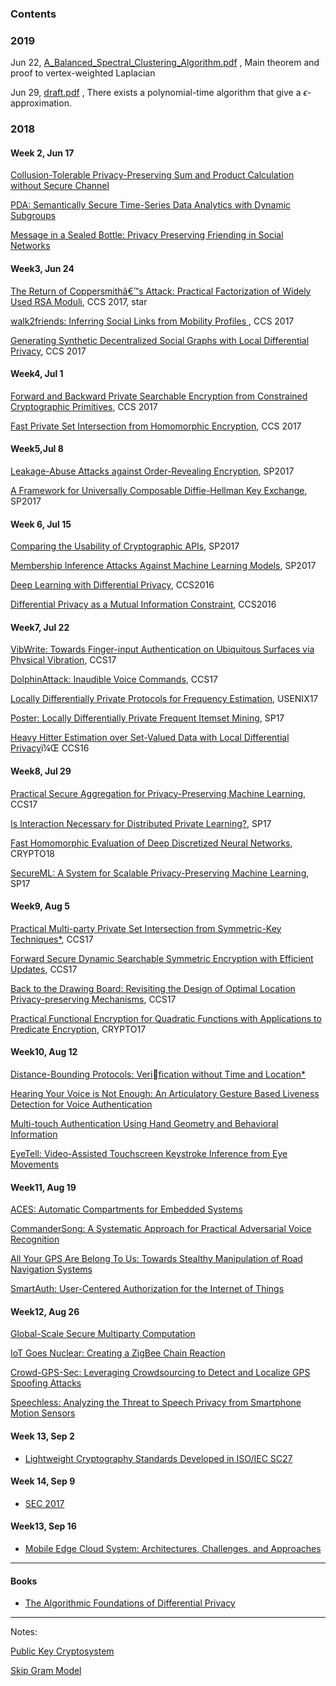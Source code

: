 ### Contents

### 2019

Jun 22,  [A_Balanced_Spectral_Clustering_Algorithm.pdf](2019/A_Balanced_Spectral_Clustering_Algorithm.pdf) , Main theorem and proof to vertex-weighted Laplacian

Jun 29,  [draft.pdf](2019/draft.pdf) , There exists a polynomial-time algorithm that give a $\epsilon$-approximation.

### 2018

#### Week 2, Jun 17

[Collusion-Tolerable Privacy-Preserving Sum and Product Calculation without Secure Channel](Jun/2.md)

[PDA: Semantically Secure Time-Series Data Analytics with Dynamic Subgroups](Jun/3.md)

[Message in a Sealed Bottle: Privacy Preserving Friending in Social Networks](Jun/5.md)

#### Week3, Jun 24  

[The Return of Coppersmithâ€™s Attack: Practical Factorization of Widely Used RSA Moduli](Jun/6.md), CCS 2017, star

[walk2friends: Inferring Social Links from Mobility Profiles ](Jun/7.md), CCS 2017

[Generating Synthetic Decentralized Social Graphs with Local Differential Privacy](Jun/9.md), CCS 2017

#### Week4, Jul 1

[Forward and Backward Private Searchable Encryption from Constrained Cryptographic Primitives](Jun/10.md), CCS 2017

[Fast Private Set Intersection from Homomorphic Encryption](Jun/12.md), CCS 2017

#### Week5,Jul 8

[Leakage-Abuse Attacks against Order-Revealing Encryption](Jul/13.md), SP2017

[A Framework for Universally Composable Diffie-Hellman Key Exchange](Jul/14.md), SP2017

#### Week 6, Jul 15

[Comparing the Usability of Cryptographic APIs](Jul/15.md), SP2017

[Membership Inference Attacks Against Machine Learning Models](Jul/16.md), SP2017

[Deep Learning with Differential Privacy](Jul/17.md), CCS2016

[Differential Privacy as a Mutual Information Constraint](Jul/18.md), CCS2016

#### Week7, Jul 22

[VibWrite: Towards Finger-input Authentication on Ubiquitous Surfaces via Physical Vibration](Jul/20.md), CCS17

[DolphinAttack: Inaudible Voice Commands](Jul/21.md), CCS17

[Locally Differentially Private Protocols for Frequency Estimation](Jul/23.md), USENIX17

[Poster: Locally Differentially Private Frequent Itemset Mining](Jul/24.md), SP17

[Heavy Hitter Estimation over Set-Valued Data with Local Differential Privacy](Jul/25.md)ï¼Œ CCS16

#### Week8, Jul 29

[Practical Secure Aggregation for Privacy-Preserving Machine Learning](Jul/26.md), CCS17

[Is Interaction Necessary for Distributed Private Learning?](Jul/27.md), SP17

[Fast Homomorphic Evaluation of Deep Discretized Neural Networks](Jul/28.md), CRYPTO18

[SecureML: A System for Scalable Privacy-Preserving Machine Learning](Jul/29.md), SP17

#### Week9, Aug 5

[Practical Multi-party Private Set Intersection from Symmetric-Key Techniques*](Aug/30.md), CCS17

[Forward Secure Dynamic Searchable Symmetric Encryption with Efficient Updates](Aug/32.md), CCS17

[Back to the Drawing Board: Revisiting the Design of Optimal Location Privacy-preserving Mechanisms](Aug/33.md), CCS17

[Practical Functional Encryption for Quadratic Functions with Applications to Predicate Encryption](Aug/34.md), CRYPTO17

#### Week10, Aug 12

[Distance-Bounding Protocols: Verification without Time and Location*](Aug/35.md)

[Hearing Your Voice is Not Enough: An Articulatory Gesture Based Liveness Detection for Voice Authentication](Aug/36.md)

[Multi-touch Authentication Using Hand Geometry and Behavioral Information](Aug/37.md)

[EyeTell: Video-Assisted Touchscreen Keystroke Inference from Eye Movements](Aug/38.md)

#### Week11, Aug 19

[ACES: Automatic Compartments for Embedded Systems](Aug/40.md)

[CommanderSong: A Systematic Approach for Practical Adversarial Voice Recognition](Aug/41.md)

[All Your GPS Are Belong To Us: Towards Stealthy Manipulation of Road Navigation Systems](Aug/42.md)

[SmartAuth: User-Centered Authorization for the Internet of Things](Aug/43.md)

#### Week12, Aug 26

[Global-Scale Secure Multiparty Computation](Aug/44.md)

[IoT Goes Nuclear: Creating a ZigBee Chain Reaction](Aug/45.md)

[Crowd-GPS-Sec: Leveraging Crowdsourcing to Detect and Localize GPS Spoofing Attacks](Aug/46.md)

[Speechless: Analyzing the Threat to Speech Privacy from Smartphone Motion Sensors](Aug/47.md)

#### Week 13, Sep 2

- [Lightweight Cryptography Standards Developed in ISO/IEC SC27](Sep/48.md)

#### Week 14, Sep 9

- [SEC 2017](Sep/51.md)

#### Week13, Sep 16

- [Mobile Edge Cloud System: Architectures, Challenges, and Approaches](Sep/53.md)

***

#### Books

- [The Algorithmic Foundations of Differential Privacy](books/AFDP/contents.md) 

***

Notes:

[Public Key Cryptosystem](4.md)

[Skip Gram Model](8.md)

